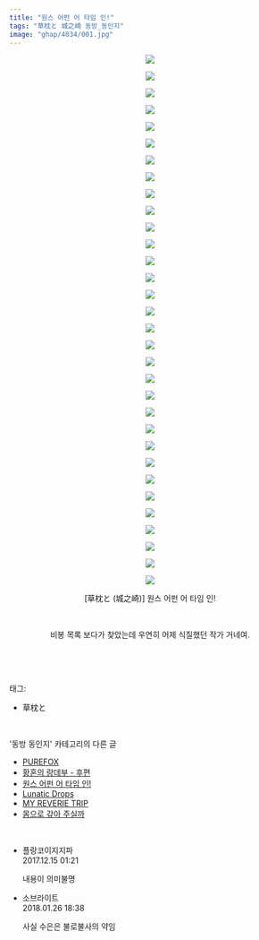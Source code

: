 ```yaml
---
title: "원스 어펀 어 타임 인!"
tags: "草枕と 城之崎 동방_동인지"
image: "ghap/4034/001.jpg"
---
```

<div class="article">
<p style="text-align: center; clear: none; float: none;"><img src="{{ site.nasurl }}/ghap/4034/001.jpg"/></p>
<p style="text-align: center; clear: none; float: none;"><img src="{{ site.nasurl }}/ghap/4034/002.jpg"/></p>
<p style="text-align: center; clear: none; float: none;"><img src="{{ site.nasurl }}/ghap/4034/003.jpg"/></p>
<p style="text-align: center; clear: none; float: none;"><img src="{{ site.nasurl }}/ghap/4034/004.jpg"/></p>
<p style="text-align: center; clear: none; float: none;"><img src="{{ site.nasurl }}/ghap/4034/005.jpg"/></p>
<p style="text-align: center; clear: none; float: none;"><img src="{{ site.nasurl }}/ghap/4034/006.jpg"/></p>
<p style="text-align: center; clear: none; float: none;"><img src="{{ site.nasurl }}/ghap/4034/007.jpg"/></p>
<p style="text-align: center; clear: none; float: none;"><img src="{{ site.nasurl }}/ghap/4034/008.jpg"/></p>
<p style="text-align: center; clear: none; float: none;"><img src="{{ site.nasurl }}/ghap/4034/009.jpg"/></p>
<p style="text-align: center; clear: none; float: none;"><img src="{{ site.nasurl }}/ghap/4034/010.jpg"/></p>
<p style="text-align: center; clear: none; float: none;"><img src="{{ site.nasurl }}/ghap/4034/011.jpg"/></p>
<p style="text-align: center; clear: none; float: none;"><img src="{{ site.nasurl }}/ghap/4034/012.jpg"/></p>
<p style="text-align: center; clear: none; float: none;"><img src="{{ site.nasurl }}/ghap/4034/013.jpg"/></p>
<p style="text-align: center; clear: none; float: none;"><img src="{{ site.nasurl }}/ghap/4034/014.jpg"/></p>
<p style="text-align: center; clear: none; float: none;"><img src="{{ site.nasurl }}/ghap/4034/015.jpg"/></p>
<p style="text-align: center; clear: none; float: none;"><img src="{{ site.nasurl }}/ghap/4034/016.jpg"/></p>
<p style="text-align: center; clear: none; float: none;"><img src="{{ site.nasurl }}/ghap/4034/017.jpg"/></p>
<p style="text-align: center; clear: none; float: none;"><img src="{{ site.nasurl }}/ghap/4034/018.jpg"/></p>
<p style="text-align: center; clear: none; float: none;"><img src="{{ site.nasurl }}/ghap/4034/019.jpg"/></p>
<p style="text-align: center; clear: none; float: none;"><img src="{{ site.nasurl }}/ghap/4034/020.jpg"/></p>
<p style="text-align: center; clear: none; float: none;"><img src="{{ site.nasurl }}/ghap/4034/021.jpg"/></p>
<p style="text-align: center; clear: none; float: none;"><img src="{{ site.nasurl }}/ghap/4034/022.jpg"/></p>
<p style="text-align: center; clear: none; float: none;"><img src="{{ site.nasurl }}/ghap/4034/023.jpg"/></p>
<p style="text-align: center; clear: none; float: none;"><img src="{{ site.nasurl }}/ghap/4034/024.jpg"/></p>
<p style="text-align: center; clear: none; float: none;"><img src="{{ site.nasurl }}/ghap/4034/025.jpg"/></p>
<p style="text-align: center; clear: none; float: none;"><img src="{{ site.nasurl }}/ghap/4034/026.jpg"/></p>
<p style="text-align: center; clear: none; float: none;"><img src="{{ site.nasurl }}/ghap/4034/027.jpg"/></p>
<p style="text-align: center; clear: none; float: none;"><img src="{{ site.nasurl }}/ghap/4034/028.jpg"/></p>
<p style="text-align: center; clear: none; float: none;"><img src="{{ site.nasurl }}/ghap/4034/029.jpg"/></p>
<p style="text-align: center; clear: none; float: none;"><img src="{{ site.nasurl }}/ghap/4034/030.jpg"/></p>
<p style="text-align: center; clear: none; float: none;"><img src="{{ site.nasurl }}/ghap/4034/031.jpg"/></p>
<p style="text-align: center; clear: none; float: none;"><img src="{{ site.nasurl }}/ghap/4034/032.jpg"/></p>
<p style="text-align: center; clear: none; float: none;">[草枕と (城之崎)] 원스 어펀 어 타임 인!</p>
<p style="text-align: center; clear: none; float: none;"><br/></p>
<p style="text-align: center; clear: none; float: none;">비봉 목록 보다가 찾았는데 우연히 어제 식질했던 작가 거네여.</p>
<p><br/></p>
</div><br/>
<div class="tagTrail">
<p>태그: </p>
<ul>
<li>草枕と</li>
</ul>
</div><br/>
<div class="another">
<p>'동방 동인지' 카테고리의 다른 글</p>
<ul>
<li><a href="/2017-12-15-ghap_4040">PUREFOX</a></li>
<li><a href="/2017-12-15-ghap_4035">황혼의 랑데부 - 후편</a></li>
<li><a href="/2017-12-15-ghap_4034">원스 어펀 어 타임 인!</a></li>
<li><a href="/2017-12-15-ghap_4033">Lunatic Drops</a></li>
<li><a href="/2017-12-12-ghap_4031">MY REVERIE TRIP</a></li>
<li><a href="/2017-12-12-ghap_4030">몸으로 갚아 주실까</a></li>
</ul>
</div><br/>
<div class="cb_module cb_fluid">
<div class="cb_wrt cb_profile">
<div class="comment">
<ul>
<li class="cb_thumb_off" id="comment15152413">
<div class="cb_comment_area">
<div class="cb_info_area">
<div class="cb_section">
<span class="cb_nick_name">플랑코이지지파</span>
</div>
<div class="cb_section">
<span class="cb_date">2017.12.15 01:21 </span>
</div>
</div>
<div class="cb_dsc_comment">
<p class="cb_dsc">
											내용이 의미불명
										</p>
</div>
</div></li>
<li class="cb_thumb_off" id="comment15183709">
<div class="cb_comment_area">
<div class="cb_info_area">
<div class="cb_section">
<span class="cb_nick_name">소브라이트</span>
</div>
<div class="cb_section">
<span class="cb_date">2018.01.26 18:38 </span>
</div>
</div>
<div class="cb_dsc_comment">
<p class="cb_dsc">
											사실 수은은 불로불사의 약임
										</p>
</div>
</div></li>
</ul>
</div>
</div><!-- commentList close -->
</div><br/>
